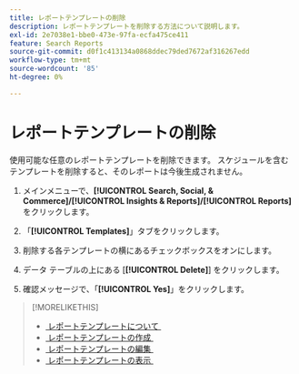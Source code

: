 ```yaml
---
title: レポートテンプレートの削除
description: レポートテンプレートを削除する方法について説明します。
exl-id: 2e7038e1-bbe0-473e-97fa-ecfa475ce411
feature: Search Reports
source-git-commit: d0f1c413134a0868ddec79ded7672af316267edd
workflow-type: tm+mt
source-wordcount: '85'
ht-degree: 0%

---
```


# レポートテンプレートの削除

使用可能な任意のレポートテンプレートを削除できます。 スケジュールを含むテンプレートを削除すると、そのレポートは今後生成されません。

1. メインメニューで、**[!UICONTROL Search, Social, & Commerce]/[!UICONTROL Insights & Reports]/[!UICONTROL Reports]** をクリックします。

1. 「**[!UICONTROL Templates]**」タブをクリックします。

1. 削除する各テンプレートの横にあるチェックボックスをオンにします。

1. データ テーブルの上にある [**[!UICONTROL Delete]**] をクリックします。

1. 確認メッセージで、「**[!UICONTROL Yes]**」をクリックします。

>[!MORELIKETHIS]
>
>* [&#x200B; レポートテンプレートについて &#x200B;](template-about.md)
>* [&#x200B; レポートテンプレートの作成 &#x200B;](template-create.md)
>* [&#x200B; レポートテンプレートの編集 &#x200B;](template-edit.md)
>* [&#x200B; レポートテンプレートの表示 &#x200B;](template-view.md)
